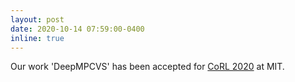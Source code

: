 ```yaml
---
layout: post
date: 2020-10-14 07:59:00-0400
inline: true
---
```


Our work 'DeepMPCVS' has been accepted for [CoRL 2020](https://www.robot-learning.org/) at MIT.
<!-- :sparkles: :smile: -->
